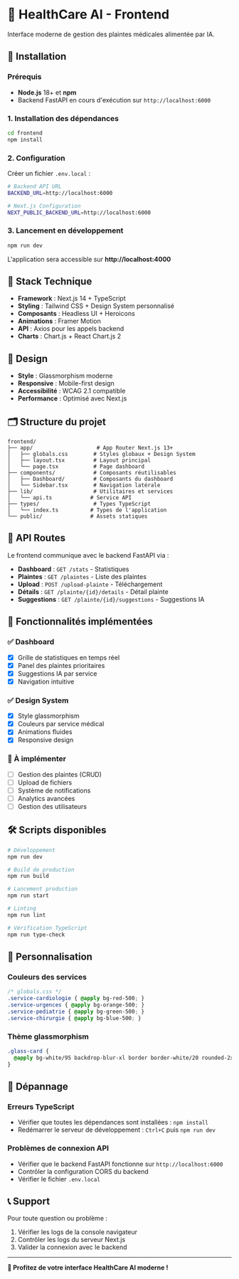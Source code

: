 # 🏥 HealthCare AI - Frontend

Interface moderne de gestion des plaintes médicales alimentée par IA.

## 🚀 Installation

### Prérequis
- **Node.js** 18+ et **npm** 
- Backend FastAPI en cours d'exécution sur `http://localhost:6000`

### 1. Installation des dépendances

```bash
cd frontend
npm install
```

### 2. Configuration

Créer un fichier `.env.local` :

```bash
# Backend API URL
BACKEND_URL=http://localhost:6000

# Next.js Configuration
NEXT_PUBLIC_BACKEND_URL=http://localhost:6000
```

### 3. Lancement en développement

```bash
npm run dev
```

L'application sera accessible sur **http://localhost:4000**

## 🎨 Stack Technique

- **Framework** : Next.js 14 + TypeScript
- **Styling** : Tailwind CSS + Design System personnalisé
- **Composants** : Headless UI + Heroicons
- **Animations** : Framer Motion
- **API** : Axios pour les appels backend
- **Charts** : Chart.js + React Chart.js 2

## 📱 Design

- **Style** : Glassmorphism moderne
- **Responsive** : Mobile-first design
- **Accessibilité** : WCAG 2.1 compatible
- **Performance** : Optimisé avec Next.js

## 🗂️ Structure du projet

```
frontend/
├── app/                    # App Router Next.js 13+
│   ├── globals.css        # Styles globaux + Design System
│   ├── layout.tsx         # Layout principal
│   └── page.tsx           # Page dashboard
├── components/            # Composants réutilisables
│   ├── Dashboard/         # Composants du dashboard
│   └── Sidebar.tsx        # Navigation latérale
├── lib/                   # Utilitaires et services
│   └── api.ts            # Service API
├── types/                 # Types TypeScript
│   └── index.ts          # Types de l'application
└── public/               # Assets statiques
```

## 🔗 API Routes

Le frontend communique avec le backend FastAPI via :

- **Dashboard** : `GET /stats` - Statistiques
- **Plaintes** : `GET /plaintes` - Liste des plaintes
- **Upload** : `POST /upload-plainte` - Téléchargement
- **Détails** : `GET /plainte/{id}/details` - Détail plainte
- **Suggestions** : `GET /plainte/{id}/suggestions` - Suggestions IA

## 🎯 Fonctionnalités implémentées

### ✅ Dashboard
- [x] Grille de statistiques en temps réel
- [x] Panel des plaintes prioritaires
- [x] Suggestions IA par service
- [x] Navigation intuitive

### ✅ Design System
- [x] Style glassmorphism
- [x] Couleurs par service médical
- [x] Animations fluides
- [x] Responsive design

### 🚧 À implémenter
- [ ] Gestion des plaintes (CRUD)
- [ ] Upload de fichiers
- [ ] Système de notifications
- [ ] Analytics avancées
- [ ] Gestion des utilisateurs

## 🛠️ Scripts disponibles

```bash
# Développement
npm run dev

# Build de production
npm run build

# Lancement production
npm run start

# Linting
npm run lint

# Vérification TypeScript
npm run type-check
```

## 🎨 Personnalisation

### Couleurs des services
```css
/* globals.css */
.service-cardiologie { @apply bg-red-500; }
.service-urgences { @apply bg-orange-500; }
.service-pediatrie { @apply bg-green-500; }
.service-chirurgie { @apply bg-blue-500; }
```

### Thème glassmorphism
```css
.glass-card {
  @apply bg-white/95 backdrop-blur-xl border border-white/20 rounded-2xl;
}
```

## 🔧 Dépannage

### Erreurs TypeScript
- Vérifier que toutes les dépendances sont installées : `npm install`
- Redémarrer le serveur de développement : `Ctrl+C` puis `npm run dev`

### Problèmes de connexion API
- Vérifier que le backend FastAPI fonctionne sur `http://localhost:6000`
- Contrôler la configuration CORS du backend
- Vérifier le fichier `.env.local`

## 📞 Support

Pour toute question ou problème :
1. Vérifier les logs de la console navigateur
2. Contrôler les logs du serveur Next.js
3. Valider la connexion avec le backend

---

**🎉 Profitez de votre interface HealthCare AI moderne !** 